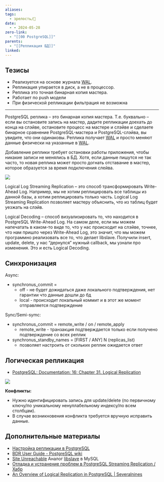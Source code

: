 ```yaml
---
aliases: 
tags:
  - зрелость/🌱
date:
  - - 2024-05-28
zero-link:
  - "[[00 PostgreSQL]]"
parents:
  - "[[Репликация БД]]"
linked:
---
```

## Тезисы
- Реализуется на основе журнала [WAL](Write-Ahead%20Log.md).
- Репликация упирается в диск, а не в процессор.
- Реплика это точная бинарная копия мастера.
- Работает по push модели
- При физической репликации фильтрация не возможна
***

PostgreSQL реплика – это бинарная копия мастера. Т.е. буквально – если вы остановите запись на мастер, дадите репликации доехать до конца на слэйве, остановите процесс на мастере и слэйве и сделаете бинарное сравнение PostgreSQL-мастера и PostgreSQL-слэйва, вы увидите, что они одинаковы. Реплика получает [WAL](Write-Ahead%20Log.md) и просто меняют данные физически на указанные в [WAL](Write-Ahead%20Log.md).

Добавление реплики требует остановки работы приложения, чтобы никакие записи не менялись в БД. Хотя, если данные пишутся не так часто, то новая реплика может просто догнать отставание в мастер, которое образуется за время подключения слейва.

![](Pasted%20image%2020240606094952.png)

Logical Log Streaming Replication – это способ трансформировать Write-Ahead Log. Например, мы не хотим реплицировать все таблицы из данной базы, а хотим реплицировать только часть. Logical Log Streaming Replication позволяет мастеру объяснить, что из таблиц будет уезжать на слэйв.

Logical Decoding – способ визуализировать то, что находится в PostgreSQL Write-Ahead Log. На самом деле, если мы можем напечатать в каком-то виде то, что у нас происходит на слэйве, точнее, что нам пришло через Write-Ahead Log, это значит, что мы можем программно реализовать все то, что делает libslave. Получили insert, update, delete, у нас “дернулся” нужный callback, мы узнали про изменения. Это и есть Logical Decoding.
## Синхронизация
Async:
- synchronus_commit = 
	- off - не будет дожидаться даже локального подтверждения, нет гарантии что данные дошли до бд
	- local - происходит локальный коммит и в этот же момент отправляется подтверждение

Sync/Semi-symc:
- synchronus_commit = remote_write \/ on \/ remote_apply
	- remote_write - транзакция подтверждается только если получено подтверждение со всех реплик
- synchronus_standby_names = \[FIRST \/ ANY\] N (replicas_list)
	- позволяет настроить от скольких реплик ожидается ответ
## Логическая репликация
- [PostgreSQL: Documentation: 16: Chapter 31. Logical Replication](https://www.postgresql.org/docs/current/logical-replication.html)

![](Pasted%20image%2020240606100439.png)

**Конфликты:**
- Нужно идентифицировать запись для update/delete (по первичному ключу/по уникальному ненуллабельному индексу/по всем столбцам).
- В случае возникновения конфликта требуется вручную исправить данные.
## Дополнительные материалы
- [Настройка репликации в PostgreSQL](Настройка%20репликации%20в%20PostgreSQL.md)
- [BDR User Guide - PostgreSQL wiki](https://wiki.postgresql.org/wiki/Logical_Log_Streaming_Replication)
- [Site Unreachable](http://www.postgresql.org/docs/9.4/static/logicaldecoding.html) Аналог [libslave](libslave.md) в MySQL
- [Отладка и устранение проблем в PostgreSQL Streaming Replication / Хабр](https://m.habr.com/ru/company/oleg-bunin/blog/414111/)
- [An Overview of Logical Replication in PostgreSQL | Severalnines](https://severalnines.com/blog/overview-logical-replication-postgresql/)